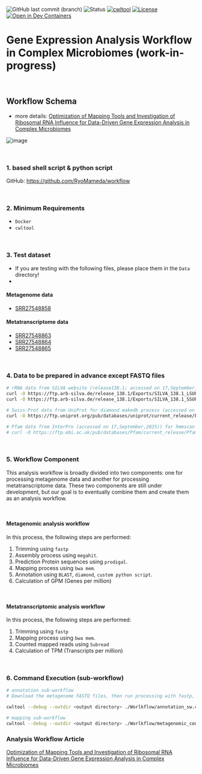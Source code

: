 
![GitHub last commit (branch)](https://img.shields.io/github/last-commit/RyoMameda/workflow_cwl/main)
![Status](https://img.shields.io/badge/status-development-yellow)
[![cwltool](https://img.shields.io/badge/cwltool-3.1.20250110105449-success)](https://github.com/common-workflow-language/cwltool/releases/tag/3.1.20250110105449)
[![License](https://img.shields.io/badge/License-MIT-blue.svg)](./LICENSE)
[![Open in Dev Containers](https://img.shields.io/static/v1?label=Dev%20Containers&message=python3.11&color=blue&logo=docker)](https://github.com/yonesora56/plant2human/tree/main/.devcontainer)

# Gene Expression Analysis Workflow in Complex Microbiomes (work-in-progress)

&nbsp;

## Workflow Schema 
- more details: [Optimization of Mapping Tools and Investigation of Ribosomal RNA Influence for Data-Driven Gene Expression Analysis in Complex Microbiomes](https://doi.org/10.3390/microorganisms13050995)

![image](./image/microorganisms-13-00995-g001.png)


&nbsp;

### 1. based shell script & python script

GitHub: https://github.com/RyoMameda/workflow

&nbsp;

### 2. Minimum Requirements

- `Docker`
- `cwltool`

&nbsp;

### 3. Test dataset

- If you are testing with the following files, please place them in the `Data` directory!
- 

#### Metagenome data

- [SRR27548858](https://www.ncbi.nlm.nih.gov/sra/?term=SRR27548858)

#### Metatranscriptome data

- [SRR27548863](https://www.ncbi.nlm.nih.gov/sra/?term=SRR27548863)
- [SRR27548864](https://www.ncbi.nlm.nih.gov/sra/?term=SRR27548864)
- [SRR27548865](https://www.ncbi.nlm.nih.gov/sra/?term=SRR27548865)

&nbsp;

### 4. Data to be prepared in advance except FASTQ files

```bash
# rRNA data from SILVA website (release138.1; accessed on 17,September,2025)
curl -O https://ftp.arb-silva.de/release_138.1/Exports/SILVA_138.1_LSUParc_tax_silva.fasta.gz
curl -O https://ftp.arb-silva.de/release_138.1/Exports/SILVA_138.1_SSUParc_tax_silva.fasta.gz

# Swiss-Prot data from UniProt for diamond makedb process (accessed on 17,September,2025)
curl -O https://ftp.uniprot.org/pub/databases/uniprot/current_release/knowledgebase/complete/uniprot_sprot.fasta.gz

# Pfam data from InterPro (accessed on 17,September,2025)) for hmmscan proess (on going)
# curl -O https://ftp.ebi.ac.uk/pub/databases/Pfam/current_release/Pfam-A.hmm.gz
```

&nbsp;

### 5. Workflow Component

This analysis workflow is broadly divided into two components: one for processing metagenome data and another for processing metatranscriptome data.
These two components are still under development, but our goal is to eventually combine them and create them as an analysis workflow.

&nbsp;

#### Metagenomic analysis workflow

In this process, the following steps are performed:


1. Trimming using `fastp`
2. Assembly process using `megahit`. 
3. Prediction Protein sequences using `prodigal`.
4. Mapping process using `bwa mem`.
5. Annotation using `BLAST`, `diamond`, `custom python script`.
6. Calculation of GPM (Genes per million)

&nbsp;

#### Metatranscriptomic analysis workflow

In this process, the following steps are performed:

1. Trimming using `fastp`
2. Mapping process using `bwa mem`.
3. Counted mapped reads using `Subread`
4. Calculation of TPM (Transcripts per million)

&nbsp;

### 6. Command Execution (sub-workflow)

```bash
# annotation sub-workflow
# Download the metagenome FASTQ files, then run processing with fastp, megahit, and prodigal before proceeding with this operation.

cwltool --debug --outdir <output directory> ./Worlkflow/annotation_sw.cwl ./config/annotation_sw_test_config.yml

# mapping sub-workflow
cwltool --debug --outdir <output directory> ./Worlkflow/metagenomic_contig_mapping_sw.cwl 

```


### Analysis Workflow Article

[Optimization of Mapping Tools and Investigation of Ribosomal RNA Influence for Data-Driven Gene Expression Analysis in Complex Microbiomes](https://doi.org/10.3390/microorganisms13050995)
